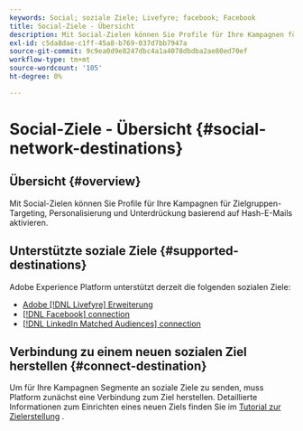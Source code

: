 ```yaml
---
keywords: Social; soziale Ziele; Livefyre; facebook; Facebook
title: Social-Ziele - Übersicht
description: Mit Social-Zielen können Sie Profile für Ihre Kampagnen für Zielgruppen-Targeting, Personalisierung und Unterdrückung basierend auf Hash-E-Mails aktivieren.
exl-id: c5da8dae-c1ff-45a8-b769-037d7bb7947a
source-git-commit: 9c9ea0d9e8247dbc4a1a4078dbdba2ae80ed70ef
workflow-type: tm+mt
source-wordcount: '105'
ht-degree: 0%

---
```


# Social-Ziele - Übersicht {#social-network-destinations}

## Übersicht {#overview}

Mit Social-Zielen können Sie Profile für Ihre Kampagnen für Zielgruppen-Targeting, Personalisierung und Unterdrückung basierend auf Hash-E-Mails aktivieren.

## Unterstützte soziale Ziele {#supported-destinations}

Adobe Experience Platform unterstützt derzeit die folgenden sozialen Ziele:

* [Adobe [!DNL Livefyre] Erweiterung](adobe-livefyre.md)
* [[!DNL Facebook] connection](facebook.md)
* [[!DNL LinkedIn Matched Audiences] connection](linkedin.md)

## Verbindung zu einem neuen sozialen Ziel herstellen {#connect-destination}

Um für Ihre Kampagnen Segmente an soziale Ziele zu senden, muss Platform zunächst eine Verbindung zum Ziel herstellen. Detaillierte Informationen zum Einrichten eines neuen Ziels finden Sie im [Tutorial zur Zielerstellung](../../ui/connect-destination.md) .